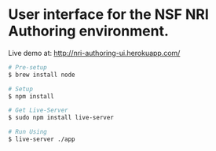 # User interface for the NSF NRI Authoring environment.

Live demo at: http://nri-authoring-ui.herokuapp.com/

```sh
# Pre-setup
$ brew install node

# Setup
$ npm install

# Get Live-Server 
$ sudo npm install live-server

# Run Using
$ live-server ./app
```
